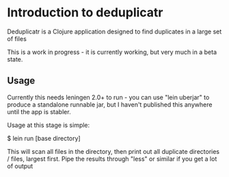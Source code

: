 # Introduction to deduplicatr

Deduplicatr is a Clojure application designed to find duplicates in a large set of files

This is a work in progress - it is currently working, but very much in a beta state.

## Usage

Currently this needs leningen 2.0+ to run - you can use "lein uberjar" to produce a standalone runnable jar, but I haven't published this anywhere until the app is stabler.

Usage at this stage is simple:

$ lein run [base directory]

This will scan all files in the directory, then print out all duplicate directories / files, largest first.  Pipe the results through "less" or similar if you get a lot of output

